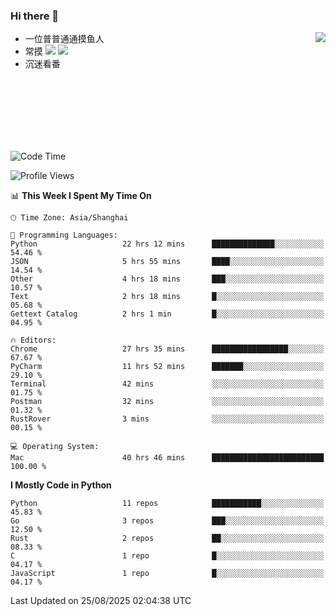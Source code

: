 ### Hi there 👋


<a href="https://github.com/yanlc39">
  <img align="right" src="https://github-readme-stats.vercel.app/api?username=yanlc39&show_icons=true&hide_border=true&icon_color=586069&title_color=a0a9af">
</a>

- 一位普普通通摸鱼人
- 常摸 ![](https://img.shields.io/badge/-Python-3e74a2?style=flat-square&logo=Python&logoColor=fff) ![](https://img.shields.io/badge/-C%2B%2B-brightgreen?style=flat-square)
- 沉迷看番



<br><br><br><br><br><br>


<!--START_SECTION:waka-->
![Code Time](http://img.shields.io/badge/Code%20Time-1%2C632%20hrs%206%20mins-blue)

![Profile Views](http://img.shields.io/badge/Profile%20Views-0-blue)

📊 **This Week I Spent My Time On** 

```text
🕑︎ Time Zone: Asia/Shanghai

💬 Programming Languages: 
Python                   22 hrs 12 mins      ██████████████░░░░░░░░░░░   54.46 % 
JSON                     5 hrs 55 mins       ████░░░░░░░░░░░░░░░░░░░░░   14.54 % 
Other                    4 hrs 18 mins       ███░░░░░░░░░░░░░░░░░░░░░░   10.57 % 
Text                     2 hrs 18 mins       █░░░░░░░░░░░░░░░░░░░░░░░░   05.68 % 
Gettext Catalog          2 hrs 1 min         █░░░░░░░░░░░░░░░░░░░░░░░░   04.95 % 

🔥 Editors: 
Chrome                   27 hrs 35 mins      █████████████████░░░░░░░░   67.67 % 
PyCharm                  11 hrs 52 mins      ███████░░░░░░░░░░░░░░░░░░   29.10 % 
Terminal                 42 mins             ░░░░░░░░░░░░░░░░░░░░░░░░░   01.75 % 
Postman                  32 mins             ░░░░░░░░░░░░░░░░░░░░░░░░░   01.32 % 
RustRover                3 mins              ░░░░░░░░░░░░░░░░░░░░░░░░░   00.15 % 

💻 Operating System: 
Mac                      40 hrs 46 mins      █████████████████████████   100.00 % 
```

**I Mostly Code in Python** 

```text
Python                   11 repos            ███████████░░░░░░░░░░░░░░   45.83 % 
Go                       3 repos             ███░░░░░░░░░░░░░░░░░░░░░░   12.50 % 
Rust                     2 repos             ██░░░░░░░░░░░░░░░░░░░░░░░   08.33 % 
C                        1 repo              █░░░░░░░░░░░░░░░░░░░░░░░░   04.17 % 
JavaScript               1 repo              █░░░░░░░░░░░░░░░░░░░░░░░░   04.17 % 
```




 Last Updated on 25/08/2025 02:04:38 UTC
<!--END_SECTION:waka-->
